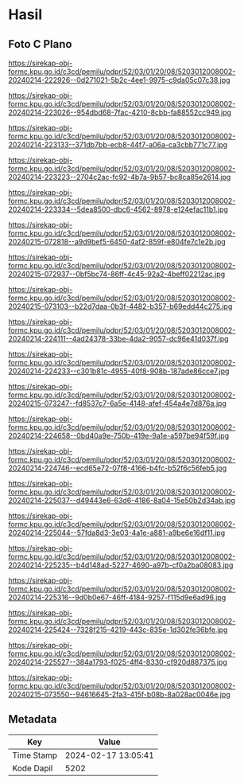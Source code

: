 # Hasil

## Foto C Plano

https://sirekap-obj-formc.kpu.go.id/c3cd/pemilu/pdpr/52/03/01/20/08/5203012008002-20240214-222926--0d271021-5b2c-4ee1-9975-c9da05c07c38.jpg

https://sirekap-obj-formc.kpu.go.id/c3cd/pemilu/pdpr/52/03/01/20/08/5203012008002-20240214-223026--954dbd68-7fac-4210-8cbb-fa88552cc949.jpg

https://sirekap-obj-formc.kpu.go.id/c3cd/pemilu/pdpr/52/03/01/20/08/5203012008002-20240214-223133--371db7bb-ecb8-44f7-a06a-ca3cbb771c77.jpg

https://sirekap-obj-formc.kpu.go.id/c3cd/pemilu/pdpr/52/03/01/20/08/5203012008002-20240214-223223--2704c2ac-fc92-4b7a-9b57-bc8ca85e2614.jpg

https://sirekap-obj-formc.kpu.go.id/c3cd/pemilu/pdpr/52/03/01/20/08/5203012008002-20240214-223334--5dea8500-dbc6-4562-8978-e124efac11b1.jpg

https://sirekap-obj-formc.kpu.go.id/c3cd/pemilu/pdpr/52/03/01/20/08/5203012008002-20240215-072818--a9d9bef5-6450-4af2-859f-e804fe7c1e2b.jpg

https://sirekap-obj-formc.kpu.go.id/c3cd/pemilu/pdpr/52/03/01/20/08/5203012008002-20240215-072937--0bf5bc74-86ff-4c45-92a2-4beff02212ac.jpg

https://sirekap-obj-formc.kpu.go.id/c3cd/pemilu/pdpr/52/03/01/20/08/5203012008002-20240215-073103--b22d7daa-0b3f-4482-b357-b69edd44c275.jpg

https://sirekap-obj-formc.kpu.go.id/c3cd/pemilu/pdpr/52/03/01/20/08/5203012008002-20240214-224111--4ad24378-33be-4da2-9057-dc96e41d037f.jpg

https://sirekap-obj-formc.kpu.go.id/c3cd/pemilu/pdpr/52/03/01/20/08/5203012008002-20240214-224233--c301b81c-4955-40f8-908b-187ade86cce7.jpg

https://sirekap-obj-formc.kpu.go.id/c3cd/pemilu/pdpr/52/03/01/20/08/5203012008002-20240215-073247--fd8537c7-6a5e-4148-afef-454a4e7d876a.jpg

https://sirekap-obj-formc.kpu.go.id/c3cd/pemilu/pdpr/52/03/01/20/08/5203012008002-20240214-224658--0bd40a9e-750b-419e-9a1e-a597be94f59f.jpg

https://sirekap-obj-formc.kpu.go.id/c3cd/pemilu/pdpr/52/03/01/20/08/5203012008002-20240214-224746--ecd65e72-07f8-4166-b4fc-b52f6c56feb5.jpg

https://sirekap-obj-formc.kpu.go.id/c3cd/pemilu/pdpr/52/03/01/20/08/5203012008002-20240214-225037--d49443e6-63d6-4186-8a04-15e50b2d34ab.jpg

https://sirekap-obj-formc.kpu.go.id/c3cd/pemilu/pdpr/52/03/01/20/08/5203012008002-20240214-225044--57fda8d3-3e03-4a1e-a881-a9be6e16df11.jpg

https://sirekap-obj-formc.kpu.go.id/c3cd/pemilu/pdpr/52/03/01/20/08/5203012008002-20240214-225235--b4d148ad-5227-4690-a97b-cf0a2ba08083.jpg

https://sirekap-obj-formc.kpu.go.id/c3cd/pemilu/pdpr/52/03/01/20/08/5203012008002-20240214-225316--9d0b0e67-46ff-4184-9257-f115d9e6ad96.jpg

https://sirekap-obj-formc.kpu.go.id/c3cd/pemilu/pdpr/52/03/01/20/08/5203012008002-20240214-225424--7328f215-4219-443c-835e-1d302fe36bfe.jpg

https://sirekap-obj-formc.kpu.go.id/c3cd/pemilu/pdpr/52/03/01/20/08/5203012008002-20240214-225527--384a1793-f025-4ff4-8330-cf920d887375.jpg

https://sirekap-obj-formc.kpu.go.id/c3cd/pemilu/pdpr/52/03/01/20/08/5203012008002-20240215-073550--94616645-2fa3-415f-b08b-8a028ac0046e.jpg


## Metadata

| Key        | Value               |
| ---------- | ------------------- |
| Time Stamp | 2024-02-17 13:05:41 |
| Kode Dapil | 5202                |



